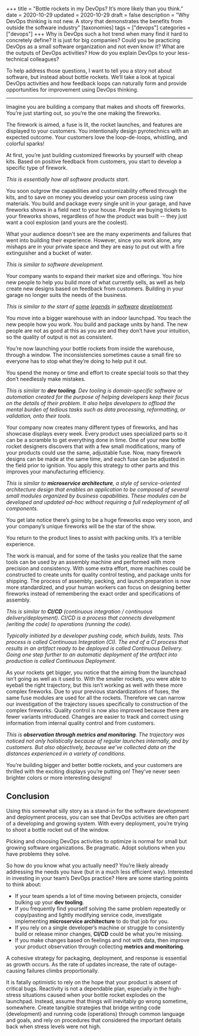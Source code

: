 +++
title = "Bottle rockets in my DevOps? It’s more likely than you think."
date = 2020-10-29
updated = 2020-10-29
draft = false 
description = "Why DevOps thinking is not new. A story that demonstrates the benefits from outside the software industry"
[taxonomies]
tags = ["devops"]
categories = ["devops"]
+++
Why is DevOps such a hot trend when many find it hard to concretely define? It is just for big companies? Could you be practicing DevOps as a small software organization and not even know it? What are the outputs of DevOps activities? How do you explain DevOps to your less-technical colleagues?

To help address those questions, I want to tell you a story not about software, but instead about bottle rockets. We’ll take a look at typical DevOps activities and how feedback loops can naturally form and provide opportunities for improvement using DevOps thinking.

---

Imagine you are building a company that makes and shoots off fireworks. You’re just starting out, so you’re the one making the fireworks.

The firework is aimed, a fuse is lit, the rocket launches, and features are displayed to your customers. You intentionally design pyrotechnics with an expected outcome. Your customers love the loop-de-loops, whistling, and colorful sparks!

At first, you’re just building customized fireworks by yourself with cheap kits. Based on positive feedback from customers, you start to develop a specific type of firework. 

_This is essentially how all software products start._

You soon outgrow the capabilities and customizability offered through the kits, and to save on money you develop your own process using raw materials. You build and package every single unit in your garage, and have fireworks shows in a field next to your house. People are buying tickets to your fireworks shows, regardless of how the product was built -- they just want a cool explosion (and yours are the coolest). 

What your audience doesn't see are the many experiments and failures that went into building their experience. However, since you work alone, any mishaps are in your private space and they are easy to put out with a fire extinguisher and a bucket of water.

_This is similar to software development._

Your company wants to expand their market size and offerings. You hire new people to help you build more of what currently sells, as well as help create new designs based on feedback from customers. Building in your garage no longer suits the needs of the business. 

_This is similar to the start of [some](https://www.geekwire.com/2014/amazon-20-years-garage-startup-global-powerhouse/) [legends](https://news.microsoft.com/announcement/microsoft-is-born/) in [software](https://en.wikipedia.org/wiki/HP_Garage) [development](https://mashable.com/2013/09/27/google-garage-anniversary/)._

You move into a bigger warehouse with an indoor launchpad. You teach the new people how you work. You build and package units by hand. The new people are not as good at this as you are and they don’t have your intuition, so the quality of output is not as consistent. 

You’re now launching your bottle rockets from inside the warehouse, through a window. The inconsistencies sometimes cause a small fire so everyone has to stop what they’re doing to help put it out.

You spend the money or time and effort to create special tools so that they don’t needlessly make mistakes.

_This is similar to **dev tooling**. Dev tooling is domain-specific software or automation created for the purpose of helping developers keep their focus on the details of their problem. It also helps developers to offload the mental burden of tedious tasks such as data processing, reformatting, or validation, onto their tools._

Your company now creates many different types of fireworks, and has showcase displays every week. Every product uses specialized parts so it can be a scramble to get everything done in time. One of your new bottle rocket designers discovers that with a few small modifications, many of your products could use the same, adjustable fuse. Now, many firework designs can be made at the same time, and each fuse can be adjusted in the field prior to ignition. You apply this strategy to other parts and this improves your manufacturing efficiency.

_This is similar to **microservice architecture**, a style of service-oriented architecture design that enables an application to be composed of several small modules organized by business capabilities. These modules can be developed and updated ad-hoc without requiring a full redeployment of all components._

You get late notice there’s going to be a huge fireworks expo very soon, and your company’s unique fireworks will be the star of the show. 

You return to the product lines to assist with packing units. It’s a terrible experience. 

The work is manual, and for some of the tasks you realize that the same tools can be used by an assembly machine and performed with more precision and consistency. With some extra effort, more machines could be constructed to create units for quality control testing, and package units for shipping. The process of assembly, packing, and launch preparation is now more standardized, and your human workers can focus on designing better fireworks instead of remembering the exact order and specifications of assembly.

_This is similar to **CI/CD** (continuous integration / continuous delivery/deployment). CI/CD is a process that connects development (writing the code) to operations (running the code)._

_Typically initiated by a developer pushing code, which builds, tests. This process is called Continuous Integration (CI). The end of a CI process that results in an artifact ready to be deployed is called Continuous Delivery. Going one step further to an automatic deployment of the artifact into production is called Continuous Deployment._

As your rockets get bigger, you notice that the aiming from the launchpad isn’t going as well as it used to. With the smaller rockets, you were able to eyeball the right trajectory, but this isn’t working as well with these more complex fireworks. Due to your previous standardizations of fuses, the same fuse modules are used for all the rockets. Therefore we can narrow our investigation of the trajectory issues specifically to construction of the complex fireworks. Quality control is now also improved because there are fewer variants introduced. Changes are easier to track and correct using information from internal quality control and from customers.

_This is **observation through metrics and monitoring**. The trajectory was noticed not only holistically because of regular launches internally, and by customers. But also objectively, because we’ve collected data on the distances experienced in a variety of conditions._

You’re building bigger and better bottle rockets, and your customers are thrilled with the exciting displays you’re putting on! They’ve never seen brighter colors or more interesting designs!


## Conclusion

Using this somewhat silly story as a stand-in for the software development and deployment process, you can see that DevOps activities are often part of a developing and growing system. With every deployment, you’re trying to shoot a bottle rocket out of the window. 

Picking and choosing DevOps activities to optimize is normal for small but growing software organizations. Be pragmatic. Adopt solutions when you have problems they solve. 

So how do you know what you actually need? You’re likely already addressing the needs you have (but in a much less efficient way). Interested in investing in your team’s DevOps practice? Here are some starting points to think about:



*   If your team spends a lot of time moving between projects, consider bulking up your **dev tooling**.
*   If you frequently find yourself solving the same problem repeatedly or copy/pasting and lightly modifying service code, investigate implementing **microservice architecture** to do that job for you.
*   If you rely on a single developer’s machine or struggle to consistently build or release minor changes, **CI/CD** could be what you’re missing.
*   If you make changes based on feelings and not with data, then improve your product observation through collecting **metrics and monitoring**.

A cohesive strategy for packaging, deployment, and response is essential as growth occurs. As the rate of updates increase, the rate of outage-causing failures climbs proportionally. 

It is fatally optimistic to rely on the hope that your product is absent of critical bugs. Reactivity is not a dependable plan, especially in the high-stress situations caused when your bottle rocket explodes on the launchpad. Instead, assume that things will inevitably go wrong sometime, somewhere. Create tangible strategies that bridge writing code (development) and running code (operations) through common language and goals, and rely on procedures that considered the important details back when stress levels were not high. 
